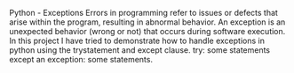 Python - Exceptions
Errors in programming refer to issues or defects that arise within the program, resulting in abnormal behavior.
An exception is an unexpected behavior (wrong or not) that occurs during software execution.
In this project I have tried to demonstrate how to handle exceptions in python using the trystatement  and except clause.
try:
some statements
except an exception:
some statements.

